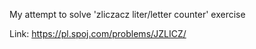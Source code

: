 My attempt to solve 'zliczacz liter/letter counter' exercise

Link: https://pl.spoj.com/problems/JZLICZ/